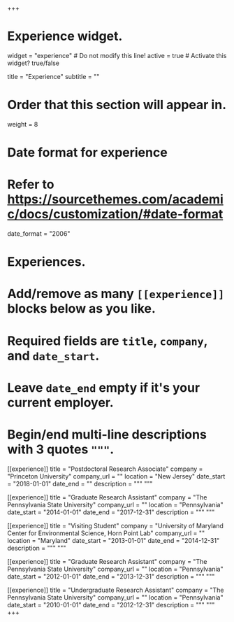 +++
# Experience widget.
widget = "experience"  # Do not modify this line!
active = true  # Activate this widget? true/false

title = "Experience"
subtitle = ""

# Order that this section will appear in.
weight = 8

# Date format for experience
#   Refer to https://sourcethemes.com/academic/docs/customization/#date-format
date_format = "2006"

# Experiences.
#   Add/remove as many `[[experience]]` blocks below as you like.
#   Required fields are `title`, `company`, and `date_start`.
#   Leave `date_end` empty if it's your current employer.
#   Begin/end multi-line descriptions with 3 quotes `"""`.
[[experience]]
  title = "Postdoctoral Research Associate"
  company = "Princeton University"
  company_url = ""
  location = "New Jersey"
  date_start = "2018-01-01"
  date_end = ""
  description = """
  """

[[experience]]
  title = "Graduate Research Assistant"
  company = "The Pennsylvania State University"
  company_url = ""
  location = "Pennsylvania"
  date_start = "2014-01-01"
  date_end = "2017-12-31"
  description = """
  """
  
[[experience]]
  title = "Visiting Student"
  company = "University of Maryland Center for Environmental Science, Horn Point Lab"
  company_url = ""
  location = "Maryland"
  date_start = "2013-01-01"
  date_end = "2014-12-31"
  description = """
  """

[[experience]]
  title = "Graduate Research Assistant"
  company = "The Pennsylvania State University"
  company_url = ""
  location = "Pennsylvania"
  date_start = "2012-01-01"
  date_end = "2013-12-31"
  description = """
  """
  
[[experience]]
  title = "Undergraduate Research Assistant"
  company = "The Pennsylvania State University"
  company_url = ""
  location = "Pennsylvania"
  date_start = "2010-01-01"
  date_end = "2012-12-31"
  description = """
  """
+++
